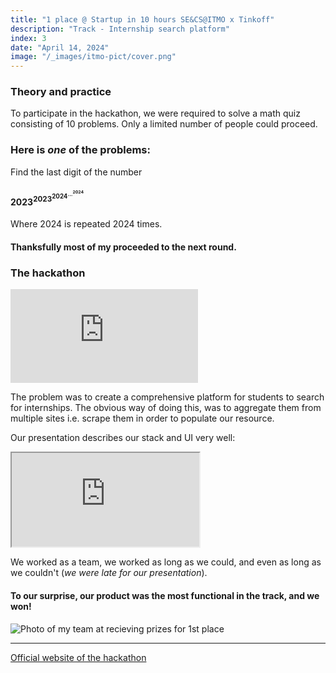 ```yaml
---
title: "1 place @ Startup in 10 hours SE&CS@ITMO x Tinkoff"
description: "Track - Internship search platform"
index: 3
date: "April 14, 2024"
image: "/_images/itmo-pict/cover.png"
---
```


### Theory and practice

To participate in the hackathon, we were required to solve a math quiz consisting of 10 problems. Only a limited number of people could proceed.

### Here is *one* of the problems:

Find the last digit of the number

#### ${2023} ^ {{2023} ^ {{2024} ^ {{...} ^ {2024}}}}$

Where 2024 is repeated 2024 times.


#### Thanksfully most of my proceeded to the next round.

### The hackathon

<iframe class="w-full" style="aspect-ratio: 16 / 9; border-radius: var(--radius)" src="https://vk.com/video_ext.php?oid=-76139618&id=456240444&hd=2" allow="encrypted-media; fullscreen; picture-in-picture; screen-wake-lock;" frameborder="0" allowfullscreen></iframe>

The problem was to create a comprehensive platform for students to search for internships. The obvious way of doing this, was to aggregate them from multiple sites i.e. scrape them in order to populate our resource.

Our presentation describes our stack and UI very well:

<iframe class="w-full" style="aspect-ratio: 16 / 9; border-radius: var(--radius)" src="https://embed.figma.com/proto/y4AquqQEzFPWeuFuOHBqXU/ITMO-x-Tinkoff-Hackathon?type=design&node-id=1-6&scaling=contain&page-id=0%3A1&embed-host=share" allowfullscreen></iframe>

We worked as a team, we worked as long as we could, and even as long as we couldn't (*we were late for our presentation*).

#### To our surprise, our product was the most functional in the track, and we won!

![Photo of my team at recieving prizes for 1st place](/_images/itmo-pict/awards.png)

---

[Official website of the hackathon](https://picthack.itmo.ru/)